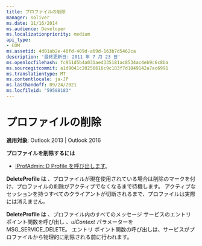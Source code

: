 ```yaml
---
title: プロファイルの削除
manager: soliver
ms.date: 11/16/2014
ms.audience: Developer
ms.localizationpriority: medium
api_type:
- COM
ms.assetid: 4d01ab2e-40fd-409d-a69d-163b7d5462ca
description: '最終更新日: 2011 年 7 月 23 日'
ms.openlocfilehash: fc951d5b4a031aed335181ac8534ac4eb9c6c8ba
ms.sourcegitcommit: a1d9041c20256616c9c183f7d1049142a7ac6991
ms.translationtype: MT
ms.contentlocale: ja-JP
ms.lasthandoff: 09/24/2021
ms.locfileid: "59588183"
---
```

# <a name="deleting-a-profile"></a>プロファイルの削除

  
  
**適用対象**: Outlook 2013 | Outlook 2016 
  
 **プロファイルを削除するには**
  
- [IProfAdmin::D Profile を呼び出します](iprofadmin-deleteprofile.md)。
    
 **DeleteProfile は** 、プロファイルが現在使用されている場合は削除のマークを付け、プロファイルの削除がアクティブでなくなるまで待機します。 アクティブなセッションを持つすべてのクライアントが切断されるまで、プロファイルは実際には消えません。 
  
 **DeleteProfile は** 、プロファイル内のすべてのメッセージ サービスのエントリ ポイント関数を呼び出し  _、ulContext_ パラメーターを MSG_SERVICE_DELETE。 エントリ ポイント関数の呼び出しは、サービスがプロファイルから物理的に削除される前に行われます。 
  

